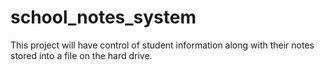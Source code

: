 # school_notes_system
This project will have control of student information along with their notes stored into a file on the hard drive. 
